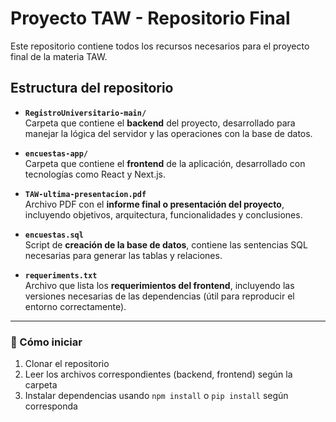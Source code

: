 # Proyecto TAW - Repositorio Final

Este repositorio contiene todos los recursos necesarios para el proyecto final de la materia TAW.

## Estructura del repositorio

- **`RegistroUniversitario-main/`**  
  Carpeta que contiene el **backend** del proyecto, desarrollado para manejar la lógica del servidor y las operaciones con la base de datos.

- **`encuestas-app/`**  
  Carpeta que contiene el **frontend** de la aplicación, desarrollado con tecnologías como React y Next.js.

- **`TAW-ultima-presentacion.pdf`**  
  Archivo PDF con el **informe final o presentación del proyecto**, incluyendo objetivos, arquitectura, funcionalidades y conclusiones.

- **`encuestas.sql`**  
  Script de **creación de la base de datos**, contiene las sentencias SQL necesarias para generar las tablas y relaciones.

- **`requeriments.txt`**  
  Archivo que lista los **requerimientos del frontend**, incluyendo las versiones necesarias de las dependencias (útil para reproducir el entorno correctamente).

---

### 🚀 Cómo iniciar

1. Clonar el repositorio
2. Leer los archivos correspondientes (backend, frontend) según la carpeta
3. Instalar dependencias usando `npm install` o `pip install` según corresponda

